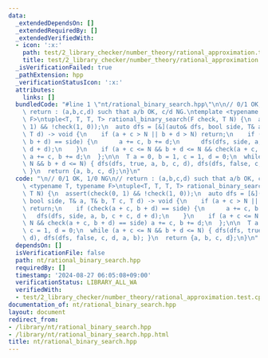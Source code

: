```yaml
---
data:
  _extendedDependsOn: []
  _extendedRequiredBy: []
  _extendedVerifiedWith:
  - icon: ':x:'
    path: test/2_library_checker/number_theory/rational_approximation.test.cpp
    title: test/2_library_checker/number_theory/rational_approximation.test.cpp
  _isVerificationFailed: true
  _pathExtension: hpp
  _verificationStatusIcon: ':x:'
  attributes:
    links: []
  bundledCode: "#line 1 \"nt/rational_binary_search.hpp\"\n\n// 0/1 OK, 1/0 NG\n//\
    \ return : (a,b,c,d) such that a/b OK, c/d NG.\ntemplate <typename T, typename\
    \ F>\ntuple<T, T, T, T> rational_binary_search(F check, T N) {\n  assert(check(0,\
    \ 1) && !check(1, 0));\n  auto dfs = [&](auto& dfs, bool side, T& a, T& b, T c,\
    \ T d) -> void {\n    if (a + c > N || b + d > N) return;\n    if (check(a + c,\
    \ b + d) == side) {\n      a += c, b += d;\n      dfs(dfs, side, a, b, c + c,\
    \ d + d);\n    }\n    if (a + c <= N && b + d <= N && check(a + c, b + d) == side)\
    \ a += c, b += d;\n  };\n\n  T a = 0, b = 1, c = 1, d = 0;\n  while (a + c <=\
    \ N && b + d <= N) { dfs(dfs, true, a, b, c, d), dfs(dfs, false, c, d, a, b);\
    \ }\n  return {a, b, c, d};\n}\n"
  code: "\n// 0/1 OK, 1/0 NG\n// return : (a,b,c,d) such that a/b OK, c/d NG.\ntemplate\
    \ <typename T, typename F>\ntuple<T, T, T, T> rational_binary_search(F check,\
    \ T N) {\n  assert(check(0, 1) && !check(1, 0));\n  auto dfs = [&](auto& dfs,\
    \ bool side, T& a, T& b, T c, T d) -> void {\n    if (a + c > N || b + d > N)\
    \ return;\n    if (check(a + c, b + d) == side) {\n      a += c, b += d;\n   \
    \   dfs(dfs, side, a, b, c + c, d + d);\n    }\n    if (a + c <= N && b + d <=\
    \ N && check(a + c, b + d) == side) a += c, b += d;\n  };\n\n  T a = 0, b = 1,\
    \ c = 1, d = 0;\n  while (a + c <= N && b + d <= N) { dfs(dfs, true, a, b, c,\
    \ d), dfs(dfs, false, c, d, a, b); }\n  return {a, b, c, d};\n}\n"
  dependsOn: []
  isVerificationFile: false
  path: nt/rational_binary_search.hpp
  requiredBy: []
  timestamp: '2024-08-27 06:05:08+09:00'
  verificationStatus: LIBRARY_ALL_WA
  verifiedWith:
  - test/2_library_checker/number_theory/rational_approximation.test.cpp
documentation_of: nt/rational_binary_search.hpp
layout: document
redirect_from:
- /library/nt/rational_binary_search.hpp
- /library/nt/rational_binary_search.hpp.html
title: nt/rational_binary_search.hpp
---
```

